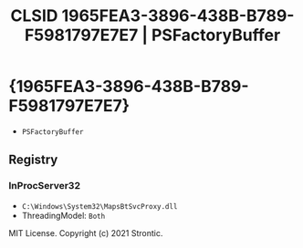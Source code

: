 ﻿---
title: "CLSID 1965FEA3-3896-438B-B789-F5981797E7E7 | PSFactoryBuffer"
excerpt: What is COM-Object CLSID 1965FEA3-3896-438B-B789-F5981797E7E7?
---

# {1965FEA3-3896-438B-B789-F5981797E7E7}

* `PSFactoryBuffer`

## Registry


### InProcServer32

* `C:\Windows\System32\MapsBtSvcProxy.dll`
* ThreadingModel: `Both`

MIT License. Copyright (c) 2021 Strontic.


